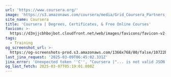 ```yaml
---
url: 'https://www.coursera.org/'
image: 'https://s3.amazonaws.com/coursera/media/Grid_Coursera_Partners_updated.png'
site_name: Coursera
title: 'Coursera | Degrees, Certificates, & Free Online Courses'
favicon: >-
  https://d3njjcbhbojbot.cloudfront.net/web/images/favicons/favicon-v2-194x194.png
tags:
  - Training
og_screenshot_url: >-
  https://og-screenshots-prod.s3.amazonaws.com/1366x768/80/false/10722b3ea7e90c7605cee925546ed5a1210887c850b8ca41552a255d4c3704c7.jpeg
last_jina_request: '2025-03-09T06:45:02.331Z'
jina_error: 'Unexpected token ''C'', "Coursera |"... is not valid JSON'
og_last_fetch: 2025-03-07T05:19:01.808Z
---
```


